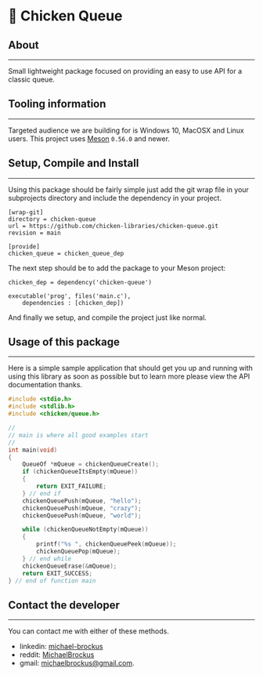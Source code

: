 # 🐓 Chicken Queue

## About

* * *

Small lightweight package focused on providing an easy to use API for a classic queue.

## Tooling information

* * *

Targeted audience we are building for is Windows 10, MacOSX and Linux users. This
project uses [Meson](https://mesonbuild.com/) `0.56.0` and newer.

## Setup, Compile and Install

* * *

Using this package should be fairly simple just add the git wrap file in your subprojects
directory and include the dependency in your project.

```console
[wrap-git]
directory = chicken-queue
url = https://github.com/chicken-libraries/chicken-queue.git
revision = main

[provide]
chicken_queue = chicken_queue_dep
```


The next step should be to add the package to your Meson project:

```meson
chicken_dep = dependency('chicken-queue')

executable('prog', files('main.c'),
    dependencies : [chicken_dep])

```

And finally we setup, and compile the project just like normal.

## Usage of this package

* * *

Here is a simple sample application that should get you up and running with using this
library as soon as possible but to learn more please view the API documentation thanks.

```c
#include <stdio.h>
#include <stdlib.h>
#include <chicken/queue.h>

//
// main is where all good examples start
//
int main(void)
{
    QueueOf *mQueue = chickenQueueCreate();
    if (chickenQueueItsEmpty(mQueue))
    {
        return EXIT_FAILURE;
    } // end if
    chickenQueuePush(mQueue, "hello");
    chickenQueuePush(mQueue, "crazy");
    chickenQueuePush(mQueue, "world");

    while (chickenQueueNotEmpty(mQueue))
    {
        printf("%s ", chickenQueuePeek(mQueue));
        chickenQueuePop(mQueue);
    } // end while
    chickenQueueErase(&mQueue);
    return EXIT_SUCCESS;
} // end of function main

```

## Contact the developer

* * *

You can contact me with either of these methods.

-   linkedin: [michael-brockus](https://www.linkedin.com/in/michael-brockus-1009a1174/)
-   reddit: [MichaelBrockus](https://www.reddit.com/user/MichaelBrockus)
-   gmail: [michaelbrockus@gmail.com](mailto:michaelbrockus@gmail.com).
